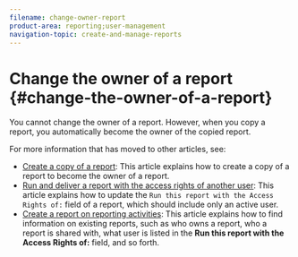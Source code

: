 ```yaml
---
filename: change-owner-report
product-area: reporting;user-management
navigation-topic: create-and-manage-reports
---
```




# Change the owner of a report {#change-the-owner-of-a-report}

You cannot change the owner of a report. However, when you copy a report, you automatically become the owner of the copied report.


For more information that has moved to other articles, see:



*  [Create a copy of a report](create-copy-report.md): This article explains how to create a copy of a report to become the owner of a report.
*  [Run and deliver a report with the access rights of another user](run-deliver-report-access-rights-another-user.md): This article explains how to update the `Run this report with the Access Rights of:` field of a report, which should include only an active user.
*  [Create a report on reporting activities](create-report-reporting-activities.md): This article explains how to find information on existing reports, such as who owns a report, who a report is shared with, what user is listed in the **Run this report with the Access Rights of:** field, and so forth.


